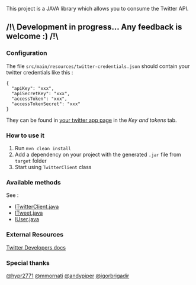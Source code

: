 This project is a JAVA library which allows you to consume the Twitter API.

## /!\ Development in progress... Any feedback is welcome :) /!\ 

### Configuration
The file `src/main/resources/twitter-credentials.json` should contain your twitter credentials like this :
```
{
  "apiKey": "xxx",
  "apiSecretKey": "xxx",
  "accessToken": "xxx",
  "accessTokenSecret": "xxx"
}
```
They can be found in [your twitter app page](https://developer.twitter.com/en/apps) in the _Key and tokens_
tab.

### How to use it
1) Run `mvn clean install`
2) Add a dependency on your project with the generated `.jar` file from `target` folder
3) Start using `TwitterClient` class

### Available methods
See : 
- [ITwitterClient.java](https://github.com/redouane59/twitter-client/blob/master/src/main/java/com/socialmediaraiser/twitter/ITwitterClient.java)
- [ITweet.java](https://github.com/redouane59/twitter-client/blob/master/src/main/java/com/socialmediaraiser/twitter/dto/tweet/ITweet.java)
- [IUser.java](https://github.com/redouane59/twitter-client/blob/master/src/main/java/com/socialmediaraiser/twitter/dto/user/IUser.java)

### External Resources
[Twitter Developers docs](https://developer.twitter.com/en/docs)

### Special thanks
[@hypr2771](https://github.com/hypr2771)
[@mmornati](https://github.com/mmornati)
[@andypiper](https://github.com/andypiper)
[@igorbrigadir](https://github.com/igorbrigadir)

